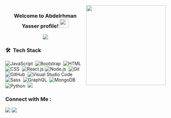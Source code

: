 
<img width="250" align="right" src="https://c.tenor.com/_DOBjnGspYAAAAAM/code-coding.gif">

<h3 align="center">
  Welcome to Abdelrhman Yasser profile!
  <img src="https://media.giphy.com/media/hvRJCLFzcasrR4ia7z/giphy.gif" width="28">
</h3>

<!-- Typing SVG by DenverCoder1 - https://github.com/DenverCoder1/readme-typing-svg -->
<p align="center">
  <a href="https://github.com/DenverCoder1/readme-typing-svg"><img src="https://readme-typing-svg.herokuapp.com/?lines=Software%20Engineer;Student%20at%20Al%20Shorouk%20Academy&font=Fira%20Code&center=true&width=440&height=45&color=f75c7e&vCenter=true&size=22"></a>
</p> 




### 🛠 &nbsp;Tech Stack
![JavaScript](https://img.shields.io/badge/-JavaScript-05122A?style=flat&logo=javascript)&nbsp;
![Bootstrap](https://img.shields.io/badge/-Bootstrap-05122A?style=flat&logo=bootstrap&logoColor=563D7C)&nbsp;
![HTML](https://img.shields.io/badge/-HTML-05122A?style=flat&logo=HTML5)&nbsp;
![CSS](https://img.shields.io/badge/-CSS-05122A?style=flat&logo=CSS3&logoColor=1572B6)&nbsp;
![React.js](https://img.shields.io/badge/-React-05122A?style=flat&logo=react)
![Node.js](https://img.shields.io/badge/-Node.js-05122A?style=flat&logo=node.js&logoColor=339933)&nbsp;
![Git](https://img.shields.io/badge/-Git-05122A?style=flat&logo=git)&nbsp;
![GitHub](https://img.shields.io/badge/-GitHub-05122A?style=flat&logo=github)&nbsp;
![Visual Studio Code](https://img.shields.io/badge/-Visual%20Studio%20Code-05122A?style=flat&logo=visual-studio-code&logoColor=007ACC)&nbsp;
![Sass](https://img.shields.io/badge/-Sass-05122A?style=flat&logo=sass)&nbsp;
![GraphQL](https://img.shields.io/badge/-GraphQL-05122A?style=flat&logo=GraphQL)&nbsp;
![MongoDB](https://img.shields.io/badge/-MongoDB-05122A?style=flat&logo=MongoDB)&nbsp;
![Python](https://img.shields.io/badge/-Python%20-05122A?style=flat&logo=python)&nbsp;
<a href="https://learn.microsoft.com/en-us/dotnet/csharp/" target="_blank">
  <img src="https://img.shields.io/badge/-C%23-05122A?style=flat&logo=csharp&logoColor=white"/>
</a>

### Connect with Me :

<a href="www.linkedin.com/in/abdelrhman-yasser-73b5412b5" target="_blank"><img src="https://img.shields.io/badge/-Abdelrhman%20Yasser-0077B5?style=for-the-badge&logo=LinkedIn&logoColor=white"/></a>
<a href="https://www.facebook.com/abdelrhman.yasser.5494" target="_blank"><img src="https://img.shields.io/badge/-Abdelrhman%20Yasser-0077B5?style=for-the-badge&logo=Facebook&logoColor=white"/></a>

